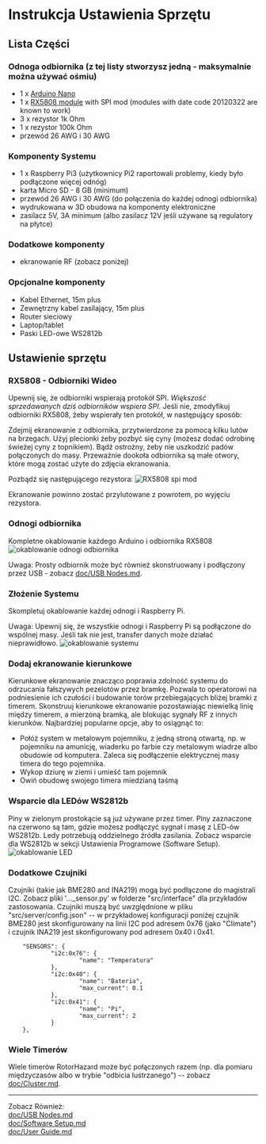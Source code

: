 ﻿# Instrukcja Ustawienia Sprzętu

## Lista Części

### Odnoga odbiornika (z tej listy stworzysz jedną - maksymalnie można używać ośmiu)
* 1 x [Arduino Nano](https://www.ebay.com/sch/i.html?_nkw=Arduino+Nano+V3.0+16M+5V+ATmega328P)
* 1 x [RX5808 module](https://www.banggood.com/search/rx5808-module.html) with SPI mod (modules with date code 20120322 are known to work)
* 3 x rezystor 1k Ohm 
* 1 x rezystor 100k Ohm 
* przewód 26 AWG i 30 AWG

### Komponenty Systemu
* 1 x Raspberry Pi3 (użytkownicy Pi2 raportowali problemy, kiedy było podłączone więcej odnóg)
* karta Micro SD - 8 GB (minimum)
* przewód 26 AWG i 30 AWG (do połączenia do każdej odnogi odbiornika)
* wydrukowana w 3D obudowa na komponenty elektroniczne
* zasilacz 5V, 3A minimum (albo zasilacz 12V jeśli używane są regulatory na płytce)

### Dodatkowe komponenty
* ekranowanie RF (zobacz poniżej)

### Opcjonalne komponenty
* Kabel Ethernet, 15m plus
* Zewnętrzny kabel zasilający, 15m plus
* Router sieciowy
* Laptop/tablet
* Paski LED-owe WS2812b

## Ustawienie sprzętu

### RX5808 - Odbiorniki Wideo
Upewnij się, że odbiorniki wspierają protokół SPI. *Większość sprzedawanych dziś odbiorników wspiera SPI.* Jeśli nie, zmodyfikuj odbiorniki RX5808, żeby wspierały ten protokół, w następujący sposób:

Zdejmij ekranowanie z odbiornika, przytwierdzone za pomocą kilku lutów na brzegach. Użyj plecionki żeby pozbyć się cyny (możesz dodać odrobinę świeżej cyny z topnikiem). Bądź ostrożny, żeby nie uszkodzić padów połączonych do masy. Przeważnie dookoła odbiornika są małe otwory, które mogą zostać użyte do zdjęcia ekranowania.

Pozbądź się następującego rezystora:
![RX5808 spi mod](img/rx5808-new-top.jpg)

Ekranowanie powinno zostać przylutowane z powrotem, po wyjęciu rezystora.

### Odnogi odbiornika
Kompletne okablowanie każdego Arduino i odbiornika RX5808
![okablowanie odnogi odbiornika](img/Receivernode.png)

Uwaga: Prosty odbiornik może być również skonstruowany i podłączony przez USB - zobacz [doc/USB Nodes.md](USB%20Nodes.md).

### Złożenie Systemu
Skompletuj okablowanie każdej odnogi i Raspberry Pi.

Uwaga: Upewnij się, że wszystkie odnogi i Raspberry Pi są podłączone do wspólnej masy. Jeśli tak nie jest, transfer danych może działać nieprawidłowo.
![okablowanie systemu](img/D5-i2c.png)

### Dodaj ekranowanie kierunkowe
Kierunkowe ekranowanie znacząco poprawia zdolność systemu do odrzucania fałszywych pezelotów przez bramkę. Pozwala to operatorowi na podniesienie ich czułości i budowanie torów przebiegających bliżej bramki z timerem. Skonstruuj kierunkowe ekranowanie pozostawiając niewielką linię między timerem, a mierzoną bramką, ale blokując sygnały RF z innych kierunków. Najbardziej popularne opcje, aby to osiągnąć to: 
* Połóż system w metalowym pojemniku, z jedną stroną otwartą, np. w pojemniku na amunicję, wiaderku po farbie czy metalowym wiadrze albo obudowie od komputera. Zaleca się podłączenie elektrycznej masy timera do tego pojemnika.
* Wykop dziurę w ziemi i umieść tam pojemnik
* Owiń obudowę swojego timera miedzianą taśmą

### Wsparcie dla LEDów WS2812b
Piny w zielonym prostokącie są już używane przez timer. Piny zaznaczone na czerwono są tam, gdzie możesz podłączyć sygnał i masę z LED-ów WS2812b. Ledy potrzebują oddzielnego źródła zasilania. Zobacz wsparcie dla WS2812b w sekcji Ustawienia Programowe (Software Setup). 
![okablowanie LED](img/GPIO.jpg)

### Dodatkowe Czujniki
Czujniki (takie jak BME280 and INA219) mogą być podłączone do magistrali I2C. Zobacz pliki '..._sensor.py' w folderze "src/interface" dla przykładów zastosowania. Czujniki muszą być uwzględnione w pliku "src/server/config.json" -- w przykładowej konfiguracji poniżej czujnik BME280 jest skonfigurowany na linii I2C pod adresem 0x76 (jako "Climate") i czujnik INA219 jest skonfigurowany pod adresem 0x40 i 0x41.
```
    "SENSORS": {
            "i2c:0x76": {
                    "name": "Temperatura"
            },
            "i2c:0x40": {
                    "name": "Bateria",
                    "max_current": 0.1
            },
            "i2c:0x41": {
                    "name": "Pi",
                    "max_current": 2
            }
    },
```

### Wiele Timerów
Wiele timerów RotorHazard może być połączonych razem (np. dla pomiaru międzyczasów albo w trybie "odbicia lustrzanego") -- zobacz [doc/Cluster.md](Cluster.md).

-----------------------------

Zobacz Również:<br/>
[doc/USB Nodes.md](pl-USB%20Nodes.md)<br/>
[doc/Software Setup.md](Software%20Setup.md)<br/>
[doc/User Guide.md](User%20Guide.md)
